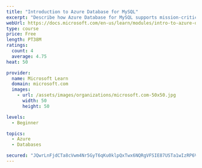 ```yaml
---
title: "Introduction to Azure Database for MySQL"
excerpt: "Describe how Azure Database for MySQL supports mission-critical workloads with predictable performance and dynamic scalability. Determine whether you should implement Azure Database for MySQL to address your relational database needs."
webUrl: https://docs.microsoft.com/en-us/learn/modules/intro-to-azure-database-for-mysql/
type: course
price: Free
length: PT38M
ratings:
  count: 4
  average: 4.75
heat: 50

provider:
  name: Microsoft Learn
  domain: microsoft.com
  images:
    - url: /assets/images/organizations/microsoft.com-50x50.jpg
      width: 50
      height: 50

levels:
  - Beginner

topics:
  - Azure
  - Databases

secured: "JQwrLnFjdCTa8cVwm4Nr5GyT6qKu0klpQxTwx6NQRgVFSIE87USTa1wIzRP6VGHO+HECPZcAJuBWDB9Y3/Czyn7lEWZRWf5IBAO5nrnPg4Zv+VG1KFOdTzWvoKcLRt58YgjChr32d7MYnAYhJjO5VizXbL34bc493Fdwnu3mfyCIjKejn+/jm5bAYO6eAf1T2u+dkeCYqBrj1EdBfLhuCCl5bTJxE0V3dzeUsrYUSr1OxNc5WzfUW9Rvoj403ZxeCjH2culr+5uJExlFQ3AFTE27qDboJdPziImV5I/6htmYLGRXk9Tj8IFeWkwarghRFtUcUhC+CtyXBoP4jtw4oZXKWqxNHZR5HNYICtfOXFgx2f2ML0O7kn1DgK2XoSaP6Tg0yfb2Z7sGZiSfosl+JQvS2IKeGcF4DdUnnEmKBL4=;Ygtgh8/1bfpzv9B72jzlLA=="
---
```


